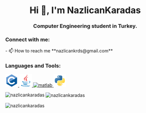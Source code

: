 <h1 align="center">Hi 👋, I'm NazlicanKaradas</h1>
<h3 align="center">Computer Engineering student in Turkey.</h3>

<h3 align="left">Connect with me:</h3>
<p align="left">
</p>
- 📫 How to reach me **nazlicankrds@gmail.com**

<h3 align="left">Languages and Tools:</h3>
<p align="left"> <a href="https://www.cprogramming.com/" target="_blank" rel="noreferrer"> <img src="https://raw.githubusercontent.com/devicons/devicon/master/icons/c/c-original.svg" alt="c" width="40" height="40"/> </a> <a href="https://www.java.com" target="_blank" rel="noreferrer"> <img src="https://raw.githubusercontent.com/devicons/devicon/master/icons/java/java-original.svg" alt="java" width="40" height="40"/> </a> <a href="https://www.mathworks.com/" target="_blank" rel="noreferrer"> <img src="https://upload.wikimedia.org/wikipedia/commons/2/21/Matlab_Logo.png" alt="matlab" width="40" height="40"/> </a> <a href="https://www.python.org" target="_blank" rel="noreferrer"> <img src="https://raw.githubusercontent.com/devicons/devicon/master/icons/python/python-original.svg" alt="python" width="40" height="40"/> </a> </p>

<p><img align="left" src="https://github-readme-stats.vercel.app/api/top-langs?username=nazlicankaradas&show_icons=true&locale=en&layout=compact" alt="nazlicankaradas" /></p>

<p>&nbsp;<img align="center" src="https://github-readme-stats.vercel.app/api?username=nazlicankaradas&show_icons=true&locale=en" alt="nazlicankaradas" /></p>

<p><img align="center" src="https://github-readme-streak-stats.herokuapp.com/?user=nazlicankaradas&" alt="nazlicankaradas" /></p>

